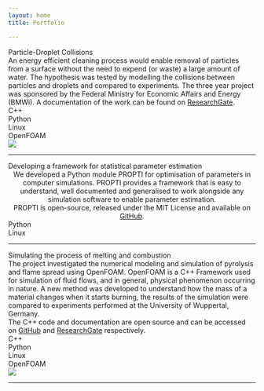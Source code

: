 ```yaml
---
layout: home
title: Portfolio

---
```


<div class="project-list">
<div class="project">
    <div class="project-text">
        <div class="project-title">
            Particle-Droplet Collisions
        </div>
        <div align="left" class="project-summary">
            An energy efficient cleaning process would enable removal of particles
            from a surface without the need to expend (or waste) a large amount of water.
            The hypothesis was tested by modelling the collisions between particles and droplets and 
            compared to experiments. 
            The three year project was sponsored by the Federal Ministry for Economic Affairs and Energy (BMWi). 
            A documentation of the work can be found on 
            <a href="https://www.researchgate.net/publication/335619731_Simulation_of_particle-droplet-substrate_interactions_as_immersed_boundaries_in_a_flow_field">ResearchGate</a>.
        </div>
        <div class="tools">
            <div>C++</div><div>Python</div><div>Linux</div><div>OpenFOAM</div>
        </div>
    </div>
    <div class="project-image">
        <img src="{{site.baseurl}}/assets/img/droplet-particle-collisions.png">
    </div>
</div>
<hr>

<div class="project">
    <div class="project-text">
        <div class="project-title">
            Developing a framework for statistical parameter estimation
        </div>
        <div align="center" class="project-summary">
            We developed a Python module PROPTI for optimisation of parameters in computer simulations.
            PROPTI provides a framework that is easy to understand, well documented and generalised to work alongside 
            any simulation software to enable parameter estimation. 
            <br>
            PROPTI is open-source, released under the MIT License and available on <a href="https://github.com/FireDynamics/propti">GitHub</a>. 
        </div>
        <div class="tools">
            <div>Python</div><div>Linux</div>
        </div>
    </div>
</div>
<hr>
<div class="project">
    <div class="project-text">
        <div class="project-title">
            Simulating the process of melting and combustion 
        </div>
        <div align="left" class="project-summary">
            The project investigated the numerical modeling and simulation of pyrolysis and flame spread using OpenFOAM.
            OpenFOAM is a C++ Framework used for simulation of fluid flows, and in general, physical phenomenon occurring in nature.
            A new method was developed to understand how the mass of a material changes when it starts burning, the results of the simulation
            were compared to experiments performed at the University of Wuppertal, Germany.
            <br>
            The C++ code and documentation are open source and can be accessed on <a href="https://github.com/ashishvinayak/fireFoamBoundaryConditions">GitHub</a> and 
            <a href="https://www.researchgate.net/publication/322397262_Mathematical_Modeling_Simulation_of_Pyrolysis_Flame_Spread_in_OpenFOAM">ResearchGate</a> respectively.
        </div>
        <div class="tools">
            <div>C++</div><div>Python</div><div>Linux</div><div>OpenFOAM</div>
        </div>
    </div>
    <div class="project-image">
        <img src="{{site.baseurl}}/assets/img/fire-simulation.png">
    </div>
</div>
<hr>
</div>
